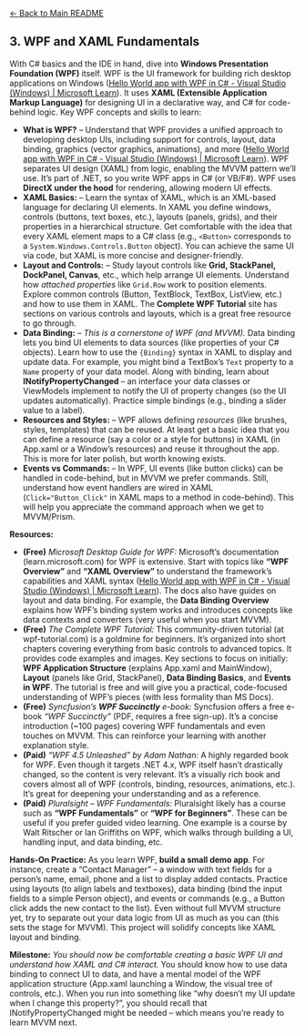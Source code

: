 [<- Back to Main README](../README.md)

## 3. WPF and XAML Fundamentals

With C# basics and the IDE in hand, dive into **Windows Presentation Foundation (WPF)** itself. WPF is the UI framework for building rich desktop applications on Windows ([Hello World app with WPF in C# - Visual Studio (Windows) | Microsoft Learn](https://learn.microsoft.com/en-us/visualstudio/get-started/csharp/tutorial-wpf?view=vs-2022#:~:text=Windows%20Presentation%20Foundation%20,data%20binding%2C%20documents%2C%20and%20security)). It uses **XAML (Extensible Application Markup Language)** for designing UI in a declarative way, and C# for code-behind logic. Key WPF concepts and skills to learn:

- **What is WPF?** – Understand that WPF provides a unified approach to developing desktop UIs, including support for controls, layout, data binding, graphics (vector graphics, animations), and more ([Hello World app with WPF in C# - Visual Studio (Windows) | Microsoft Learn](https://learn.microsoft.com/en-us/visualstudio/get-started/csharp/tutorial-wpf?view=vs-2022#:~:text=Windows%20Presentation%20Foundation%20,data%20binding%2C%20documents%2C%20and%20security)). WPF separates UI design (XAML) from logic, enabling the MVVM pattern we’ll use. It’s part of .NET, so you write WPF apps in C# (or VB/F#). WPF uses **DirectX under the hood** for rendering, allowing modern UI effects.
- **XAML Basics:** – Learn the syntax of XAML, which is an XML-based language for declaring UI elements. In XAML you define windows, controls (buttons, text boxes, etc.), layouts (panels, grids), and their properties in a hierarchical structure. Get comfortable with the idea that every XAML element maps to a C# class (e.g., `<Button>` corresponds to a `System.Windows.Controls.Button` object). You can achieve the same UI via code, but XAML is more concise and designer-friendly.
- **Layout and Controls:** – Study layout controls like **Grid, StackPanel, DockPanel, Canvas**, etc., which help arrange UI elements. Understand how *attached properties* like `Grid.Row` work to position elements. Explore common controls (Button, TextBlock, TextBox, ListView, etc.) and how to use them in XAML. The **Complete WPF Tutorial** site has sections on various controls and layouts, which is a great free resource to go through.
- **Data Binding:** – *This is a cornerstone of WPF (and MVVM).* Data binding lets you bind UI elements to data sources (like properties of your C# objects). Learn how to use the `{Binding}` syntax in XAML to display and update data. For example, you might bind a TextBox’s `Text` property to a `Name` property of your data model. Along with binding, learn about **INotifyPropertyChanged** – an interface your data classes or ViewModels implement to notify the UI of property changes (so the UI updates automatically). Practice simple bindings (e.g., binding a slider value to a label).
- **Resources and Styles:** – WPF allows defining *resources* (like brushes, styles, templates) that can be reused. At least get a basic idea that you can define a resource (say a color or a style for buttons) in XAML (in App.xaml or a Window’s resources) and reuse it throughout the app. This is more for later polish, but worth knowing exists.
- **Events vs Commands:** – In WPF, UI events (like button clicks) can be handled in code-behind, but in MVVM we prefer commands. Still, understand how event handlers are wired in XAML (`Click="Button_Click"` in XAML maps to a method in code-behind). This will help you appreciate the command approach when we get to MVVM/Prism.

**Resources:**

- **(Free)** *Microsoft Desktop Guide for WPF:* Microsoft’s documentation (learn.microsoft.com) for WPF is extensive. Start with topics like **“WPF Overview”** and **“XAML Overview”** to understand the framework’s capabilities and XAML syntax ([Hello World app with WPF in C# - Visual Studio (Windows) | Microsoft Learn](https://learn.microsoft.com/en-us/visualstudio/get-started/csharp/tutorial-wpf?view=vs-2022#:~:text=WPF%20is%20part%20of%20,more%20information%2C%20see%20%206)). The docs also have guides on layout and data binding. For example, the **Data Binding Overview** explains how WPF’s binding system works and introduces concepts like data contexts and converters (very useful when you start MVVM).
- **(Free)** *The Complete WPF Tutorial:* This community-driven tutorial (at wpf-tutorial.com) is a goldmine for beginners. It’s organized into short chapters covering everything from basic controls to advanced topics. It provides code examples and images. Key sections to focus on initially: **WPF Application Structure** (explains App.xaml and MainWindow), **Layout** (panels like Grid, StackPanel), **Data Binding Basics**, and **Events in WPF**. The tutorial is free and will give you a practical, code-focused understanding of WPF’s pieces (with less formality than MS Docs).
- **(Free)** *Syncfusion’s **WPF Succinctly** e-book:* Syncfusion offers a free e-book *“WPF Succinctly”* (PDF, requires a free sign-up). It’s a concise introduction (~100 pages) covering WPF fundamentals and even touches on MVVM. This can reinforce your learning with another explanation style.
- **(Paid)** *“WPF 4.5 Unleashed” by Adam Nathan:* A highly regarded book for WPF. Even though it targets .NET 4.x, WPF itself hasn’t drastically changed, so the content is very relevant. It’s a visually rich book and covers almost all of WPF (controls, binding, resources, animations, etc.). It’s great for deepening your understanding and as a reference.
- **(Paid)** *Pluralsight – WPF Fundamentals:* Pluralsight likely has a course such as **“WPF Fundamentals”** or **“WPF for Beginners”**. These can be useful if you prefer guided video learning. One example is a course by Walt Ritscher or Ian Griffiths on WPF, which walks through building a UI, handling input, and data binding, etc.

**Hands-On Practice:** As you learn WPF, **build a small demo app**. For instance, create a “Contact Manager” – a window with text fields for a person’s name, email, phone and a list to display added contacts. Practice using layouts (to align labels and textboxes), data binding (bind the input fields to a simple Person object), and events or commands (e.g., a Button click adds the new contact to the list). Even without full MVVM structure yet, try to separate out your data logic from UI as much as you can (this sets the stage for MVVM). This project will solidify concepts like XAML layout and binding.

**Milestone:** *You should now be comfortable creating a basic WPF UI and understand how XAML and C# interact.* You should know how to use data binding to connect UI to data, and have a mental model of the WPF application structure (App.xaml launching a Window, the visual tree of controls, etc.). When you run into something like “why doesn’t my UI update when I change this property?”, you should recall that INotifyPropertyChanged might be needed – which means you’re ready to learn MVVM next.